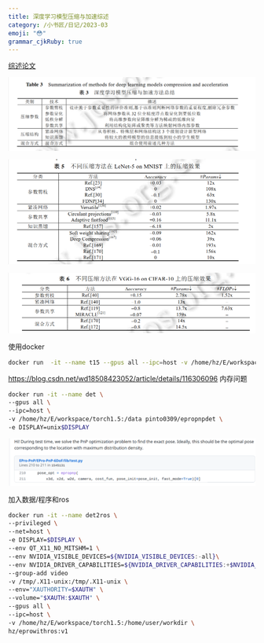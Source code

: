 ```yaml
---
title: 深度学习模型压缩与加速综述
category: /小书匠/日记/2023-03
emoji: "😳"
grammar_cjkRuby: true
---
```



[综述论文](file:///home/hz/Downloads/%E6%B7%B1%E5%BA%A6%E5%AD%A6%E4%B9%A0%E6%A8%A1%E5%9E%8B%E5%8E%8B%E7%BC%A9%E4%B8%8E%E5%8A%A0%E9%80%9F%E7%BB%BC%E8%BF%B0.pdf)

![enter description here](./images/1678775953579.png)

![白日依山尽，黄河入海流，欲穷千里母，更上一层楼](./images/1678781813249.png)

![enter description here](./images/1678781873673.png)

使用docker

``` bash
docker run  -it --name t15 --gpus all --ipc=host -v /home/hz/E/workspace/torch1.5:/data pytorch/pytorch
```

https://blog.csdn.net/wd18508423052/article/details/116306096
内存问题


``` bash
docker run -it --name det \
--gpus all \
--ipc=host \
-v /home/hz/E/workspace/torch1.5:/data pinto0309/epropnpdet \
-e DISPLAY=unix$DISPLAY
```



![enter description here](./images/1679315418761.png)

加入数据/程序和ros
``` bash
docker run -it --name det2ros \
--privileged \
--net=host \
-e DISPLAY=$DISPLAY \
--env QT_X11_NO_MITSHM=1 \
--env NVIDIA_VISIBLE_DEVICES=${NVIDIA_VISIBLE_DEVICES:-all}\
--env NVIDIA_DRIVER_CAPABILITIES=${NVIDIA_DRIVER_CAPABILITIES:+$NVIDIA_DRIVER_CAPABILITIES,}graphics
--group-add video
-v /tmp/.X11-unix:/tmp/.X11-unix \
--env="XAUTHORITY=$XAUTH" \
--volume="$XAUTH:$XAUTH" \
--gpus all \
--ipc=host \
-v /home/hz/E/workspace/torch1.5:/home/user/workdir \
hz/eprowithros:v1

```